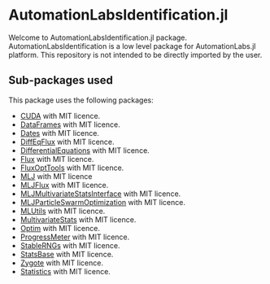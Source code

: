 # AutomationLabsIdentification.jl

Welcome to AutomationLabsIdentification.jl package. AutomationLabsIdentification is a low level package for AutomationLabs.jl platform. This repository is not intended to be directly imported by the user.

## Sub-packages used 

This package uses the following packages:

* [CUDA](https://github.com/JuliaGPU/CUDA.jl) with MIT licence.
* [DataFrames](https://github.com/JuliaData/DataFrames.jl) with MIT licence.
* [Dates](https://github.com/JuliaLang/julia/tree/master/stdlib/Dates) with MIT licence.
* [DiffEqFlux](https://github.com/SciML/DiffEqFlux.jl) with MIT licence.
* [DifferentialEquations](https://github.com/SciML/DifferentialEquations.jl) with MIT licence.
* [Flux](https://github.com/FluxML/Flux.jl) with MIT licence.
* [FluxOptTools](https://github.com/baggepinnen/FluxOptTools.jl) with MIT licence.
* [MLJ](https://github.com/alan-turing-institute/MLJ.jl) with MIT licence
* [MLJFlux](https://github.com/FluxML/MLJFlux.jl) with MIT licence.
* [MLJMultivariateStatsInterface](https://github.com/JuliaAI/MLJMultivariateStatsInterface.jl) with MIT licence.
* [MLJParticleSwarmOptimization](https://github.com/JuliaAI/MLJParticleSwarmOptimization.jl) with MIT licence.
* [MLUtils](https://github.com/JuliaML/MLUtils.jl) with MIT licence.
* [MultivariateStats](https://github.com/JuliaStats/MultivariateStats.jl) with MIT licence.
* [Optim](https://github.com/JuliaNLSolvers/Optim.jl) with MIT licence.
* [ProgressMeter](https://github.com/timholy/ProgressMeter.jl) with MIT licence.
* [StableRNGs](https://github.com/JuliaRandom/StableRNGs.jl) with MIT licence.
* [StatsBase](https://github.com/JuliaStats/StatsBase.jl) with MIT licence.
* [Zygote](https://github.com/FluxML/Zygote.jl) with MIT licence.
* [Statistics](https://github.com/JuliaLang/Statistics.jl) with MIT licence.